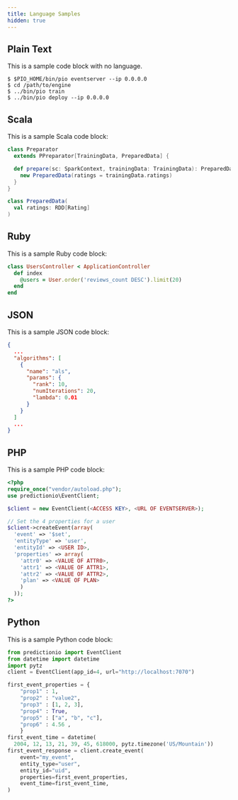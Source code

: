 ```yaml
---
title: Language Samples
hidden: true
---
```


## Plain Text

This is a sample code block with no language.

```
$ $PIO_HOME/bin/pio eventserver --ip 0.0.0.0
$ cd /path/to/engine
$ ../bin/pio train
$ ../bin/pio deploy --ip 0.0.0.0
```

## Scala

This is a sample Scala code block:

```scala
class Preparator
  extends PPreparator[TrainingData, PreparedData] {

  def prepare(sc: SparkContext, trainingData: TrainingData): PreparedData = {
    new PreparedData(ratings = trainingData.ratings)
  }
}

class PreparedData(
  val ratings: RDD[Rating]
)
```

## Ruby

This is a sample Ruby code block:

```ruby
class UsersController < ApplicationController
  def index
    @users = User.order('reviews_count DESC').limit(20)
  end
end
```

## JSON

This is a sample JSON code block:

```json
{
  ...
  "algorithms": [
    {
      "name": "als",
      "params": {
        "rank": 10,
        "numIterations": 20,
        "lambda": 0.01
      }
    }
  ]
  ...
}
```

## PHP

This is a sample PHP code block:

```php
<?php
require_once("vendor/autoload.php");
use predictionio\EventClient;

$client = new EventClient(<ACCESS KEY>, <URL OF EVENTSERVER>);

// Set the 4 properties for a user
$client->createEvent(array(
  'event' => '$set',
  'entityType' => 'user',
  'entityId' => <USER ID>,
  'properties' => array(
    'attr0' => <VALUE OF ATTR0>,
    'attr1' => <VALUE OF ATTR1>,
    'attr2' => <VALUE OF ATTR2>,
    'plan' => <VALUE OF PLAN>
    )
  ));
?>
```

## Python

This is a sample Python code block:

```python
from predictionio import EventClient
from datetime import datetime
import pytz
client = EventClient(app_id=4, url="http://localhost:7070")

first_event_properties = {
    "prop1" : 1,
    "prop2" : "value2",
    "prop3" : [1, 2, 3],
    "prop4" : True,
    "prop5" : ["a", "b", "c"],
    "prop6" : 4.56 ,
    }
first_event_time = datetime(
  2004, 12, 13, 21, 39, 45, 618000, pytz.timezone('US/Mountain'))
first_event_response = client.create_event(
    event="my_event",
    entity_type="user",
    entity_id="uid",
    properties=first_event_properties,
    event_time=first_event_time,
)
```
